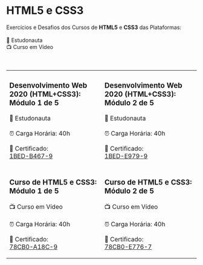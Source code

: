 <h1>HTML5 e CSS3</h1>

<p>Exercícios e Desafios dos Cursos de <strong>HTML5</strong> e <strong>CSS3</strong> das Plataformas:<br><br>
🚀  Estudonauta<br>
📺  Curso em Vídeo</p><br>

<table>
    <tr>
        <td>
        <h3>Desenvolvimento Web 2020 (HTML+CSS3): Módulo 1 de 5</h3>
        <p>🚀 Estudonauta <br><br> ⏰ Carga Horária: 40h<br><br> 📜 Certificado:<br> <a href="https://www.estudonauta.com/validacao-de-certificado/?codigo=1BED-B467-9" target="_blank">1BED-B467-9</a></p>
        </td>
        <td>
        <h3>Desenvolvimento Web 2020 (HTML+CSS3): Módulo 2 de 5</h3>
        <p>🚀 Estudonauta <br><br> ⏰ Carga Horária: 40h<br><br> 📜 Certificado:<br> <a href="https://www.estudonauta.com/validacao-de-certificado/?codigo=1BED-B467-9" target="_blank">1BED-E979-9</a></p>
        </td>
    </tr>
    <tr>
        <td>
        <h3>Curso de HTML5  e CSS3: Módulo 1 de 5</h3>
        <p>📺  Curso em Vídeo <br><br> ⏰ Carga Horária: 40h<br><br> 📜 Certificado:<br> <a href="https://www.cursoemvideo.com/validacao-de-certificado/?codigo=78CB0-A18C-9" target="_blank">78CB0-A18C-9
</a></p>
        </td>
        <td>
        <h3>Curso de HTML5  e CSS3: Módulo 2 de 5</h3>
        <p>📺  Curso em Vídeo <br><br> ⏰ Carga Horária: 40h<br><br> 📜 Certificado:<br> <a href="https://www.cursoemvideo.com/validacao-de-certificado/?codigo=78CB0-C9E9-5" target="_blank">78CB0-E776-7</a></p>
        </td>
    </tr>